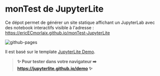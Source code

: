 # monTest de JupyterLite

Ce dépot permet de générer un site statique affichant un JupyterLab avec des notebook interactifs visible à l'adresse : https://ericECmorlaix.github.io/monTest-JupyterLite

![github-pages](https://user-images.githubusercontent.com/591645/120649478-18258400-c47d-11eb-80e5-185e52ff2702.gif)


Il est basé sur le template [JupyterLite Demo](https://jupyterlite.github.io/demo).

> **✨ Pour tester dans votre navigateur ➡️ https://jupyterlite.github.io/demo ✨**




